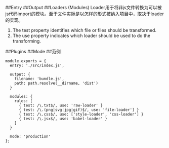 ##Entry
##Output
##Loaders (Modules)
Loader用于将非js文件转换为可以被js代码import的模块。至于文件实际是以怎样的形式被纳入项目中，取决于loader的实现。

1. The test property identifies which file or files should be transformed.
2. The use property indicates which loader should be used to do the transforming.

##Plugins
##Mode
##范例
```
module.exports = {
  entry: './src/index.js',

  output: {
    filename: 'bundle.js',
    path: path.resolve(__dirname, 'dist')
  }

  modules: {
    rules: [
      { test: /\.txt$/, use: 'raw-loader' }
	  { test: /\.(png|svg|jpg|gif)$/, use: 'file-loader'] }
	  { test: /\.css$/, use: ['style-loader', 'css-loader'] }
	  { test: /\.jsx$/, use: 'babel-loader' }
    ]
  }

  mode: 'production'
};
```